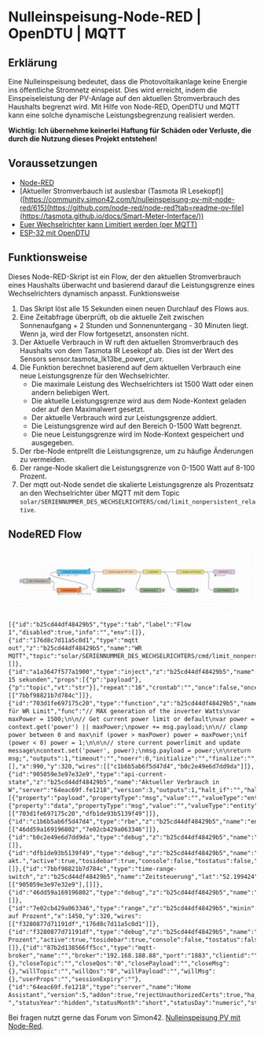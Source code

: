 # Nulleinspeisung-Node-RED | OpenDTU | MQTT 

## Erklärung
Eine Nulleinspeisung bedeutet, dass die Photovoltaikanlage keine Energie ins öffentliche Stromnetz einspeist. Dies wird erreicht, 
indem die Einspeiseleistung der PV-Anlage auf den aktuellen Stromverbrauch des Haushalts begrenzt wird.
Mit Hilfe von Node-RED, OpenDTU und MQTT kann eine solche dynamische Leistungsbegrenzung realisiert werden.

**Wichtig: Ich übernehme keinerlei Haftung für Schäden oder Verluste, die durch die Nutzung dieses Projekt entstehen!**

## Voraussetzungen
- [Node-RED]([https://community.simon42.com/t/nulleinspeisung-pv-mit-node-red/615](https://github.com/node-red/node-red?tab=readme-ov-file))
- [Aktueller Stromverbauch ist auslesbar (Tasmota IR Lesekopf)]([https://community.simon42.com/t/nulleinspeisung-pv-mit-node-red/615](https://github.com/node-red/node-red?tab=readme-ov-file](https://tasmota.github.io/docs/Smart-Meter-Interface/))
- [Euer Wechselrichter kann Limitiert werden (per MQTT)]([https://github.com/node-red/node-red?tab=readme-ov-file](https://tasmota.github.io/docs/Smart-Meter-Interface/))
- [ESP-32 mit OpenDTU]([https://github.com/node-red/node-red?tab=readme-ov-file](https://tasmota.github.io/docs/Smart-Meter-Interface/)](https://github.com/tbnobody/OpenDTU))

## Funktionsweise

Dieses Node-RED-Skript ist ein Flow, der den aktuellen Stromverbrauch eines Haushalts überwacht und basierend darauf die Leistungsgrenze eines Wechselrichters dynamisch anpasst.
Funktionsweise
  1. Das Skript löst alle 15 Sekunden einen neuen Durchlauf des Flows aus.
  2. Eine Zeitabfrage überprüft, ob die aktuelle Zeit zwischen Sonnenaufgang + 2 Stunden und Sonnenuntergang - 30 Minuten liegt. Wenn ja, wird der Flow fortgesetzt, ansonsten nicht.
  3. Der Aktuelle Verbrauch in W ruft den aktuellen Stromverbrauch des Haushalts von dem Tasmota IR Lesekopf ab. Dies ist der Wert des Sensors sensor.tasmota_lk13be_power_curr.
  4. Die Funktion berechnet basierend auf dem aktuellen Verbrauch eine neue Leistungsgrenze für den Wechselrichter.
       - Die maximale Leistung des Wechselrichters ist 1500 Watt oder einen andern beliebigen Wert.
       - Die aktuelle Leistungsgrenze wird aus dem Node-Kontext geladen oder auf den Maximalwert gesetzt.
       - Der aktuelle Verbrauch wird zur Leistungsgrenze addiert.
       - Die Leistungsgrenze wird auf den Bereich 0-1500 Watt begrenzt.
       - Die neue Leistungsgrenze wird im Node-Kontext gespeichert und ausgegeben.
  5. Der rbe-Node entprellt die Leistungsgrenze, um zu häufige Änderungen zu vermeiden.
  6. Der range-Node skaliert die Leistungsgrenze von 0-1500 Watt auf 8-100 Prozent.
  7. Der mqtt out-Node sendet die skalierte Leistungsgrenze als Prozentsatz an den Wechselrichter über MQTT mit dem Topic `solar/SERIENNUMMER_DES_WECHSELRICHTERS/cmd/limit_nonpersistent_relative`.

## NodeRED Flow

![Screenshot](./Node-RED_Flow.png)

```code
[{"id":"b25cd44df48429b5","type":"tab","label":"Flow 1","disabled":true,"info":"","env":[]},{"id":"176d8c7d11a5c0d1","type":"mqtt out","z":"b25cd44df48429b5","name":"WR MQTT","topic":"solar/SERIENNUMMER_DES_WECHSELRICHTERS/cmd/limit_nonpersistent_relative","qos":"","retain":"","respTopic":"","contentType":"","userProps":"","correl":"","expiry":"","broker":"87b2d138566ff5cc","x":1670,"y":320,"wires":[]},{"id":"a1a3647f577a1900","type":"inject","z":"b25cd44df48429b5","name":"alle 15 sekunden","props":[{"p":"payload"},{"p":"topic","vt":"str"}],"repeat":"16","crontab":"","once":false,"onceDelay":0.1,"topic":"","payload":"","payloadType":"date","x":130,"y":320,"wires":[["7bbf98821b7d784c"]]},{"id":"703d1fe697175c20","type":"function","z":"b25cd44df48429b5","name":"Berechnung für WR Limit","func":"// MAX generation of the inverter Watts\nvar maxPower = 1500;\n\n// Get current power limit or default\nvar power = context.get('power') || maxPower;\npower += msg.payload;\n\n// clamp power between 0 and max\nif (power > maxPower) power = maxPower;\nif (power < 0) power = 1;\n\n\n// store current powerlimit and update message\ncontext.set('power', power);\nmsg.payload = power;\n\nreturn msg;","outputs":1,"timeout":"","noerr":0,"initialize":"","finalize":"","libs":[],"x":990,"y":320,"wires":[["c1b6b5ab6f5d47d4","b0c2e49e6d7dd9da"]]},{"id":"905059e3e97e32e9","type":"api-current-state","z":"b25cd44df48429b5","name":"Aktueller Verbrauch in W","server":"64eac69f.fe1218","version":3,"outputs":1,"halt_if":"","halt_if_type":"str","halt_if_compare":"is","entity_id":"sensor.tasmota_lk13be_power_curr","state_type":"num","blockInputOverrides":false,"outputProperties":[{"property":"payload","propertyType":"msg","value":"","valueType":"entityState"},{"property":"data","propertyType":"msg","value":"","valueType":"entity"}],"for":"0","forType":"num","forUnits":"minutes","override_topic":false,"state_location":"payload","override_payload":"msg","entity_location":"data","override_data":"msg","x":670,"y":320,"wires":[["703d1fe697175c20","dfb1de93b5139f49"]]},{"id":"c1b6b5ab6f5d47d4","type":"rbe","z":"b25cd44df48429b5","name":"entprellen","func":"deadband","gap":"30","start":"","inout":"in","septopics":false,"property":"payload","topi":"topic","x":1200,"y":320,"wires":[["46dd59a169196802","7e02cb429a063346"]]},{"id":"b0c2e49e6d7dd9da","type":"debug","z":"b25cd44df48429b5","name":"Berechnung","active":true,"tosidebar":true,"console":false,"tostatus":false,"complete":"payload","targetType":"msg","statusVal":"","statusType":"auto","x":1190,"y":440,"wires":[]},{"id":"dfb1de93b5139f49","type":"debug","z":"b25cd44df48429b5","name":"Verbrauch akt.","active":true,"tosidebar":true,"console":false,"tostatus":false,"complete":"payload","targetType":"msg","statusVal":"","statusType":"auto","x":920,"y":440,"wires":[]},{"id":"7bbf98821b7d784c","type":"time-range-switch","z":"b25cd44df48429b5","name":"Zeitsteuerung","lat":"52.199424","lon":"13.4742016","startTime":"sunrise","endTime":"sunset","startOffset":"120","endOffset":"-30","x":380,"y":280,"wires":[["905059e3e97e32e9"],[]]},{"id":"46dd59a169196802","type":"debug","z":"b25cd44df48429b5","name":"Entprellen","active":true,"tosidebar":true,"console":false,"tostatus":false,"complete":"payload","targetType":"msg","statusVal":"","statusType":"auto","x":1420,"y":440,"wires":[]},{"id":"7e02cb429a063346","type":"range","z":"b25cd44df48429b5","minin":"0","maxin":"1500","minout":"8","maxout":"100","action":"scale","round":true,"property":"payload","name":"Ändern auf Prozent","x":1450,"y":320,"wires":[["f3280877d71191df","176d8c7d11a5c0d1"]]},{"id":"f3280877d71191df","type":"debug","z":"b25cd44df48429b5","name":"Auf Prozent","active":true,"tosidebar":true,"console":false,"tostatus":false,"complete":"payload","targetType":"msg","statusVal":"","statusType":"auto","x":1670,"y":440,"wires":[]},{"id":"87b2d138566ff5cc","type":"mqtt-broker","name":"","broker":"192.168.188.88","port":"1883","clientid":"","autoConnect":true,"usetls":false,"protocolVersion":"4","keepalive":"60","cleansession":true,"autoUnsubscribe":true,"birthTopic":"","birthQos":"0","birthPayload":"","birthMsg":{},"closeTopic":"","closeQos":"0","closePayload":"","closeMsg":{},"willTopic":"","willQos":"0","willPayload":"","willMsg":{},"userProps":"","sessionExpiry":""},{"id":"64eac69f.fe1218","type":"server","name":"Home Assistant","version":5,"addon":true,"rejectUnauthorizedCerts":true,"ha_boolean":"y|yes|true|on|home|open","connectionDelay":true,"cacheJson":true,"heartbeat":false,"heartbeatInterval":30,"areaSelector":"friendlyName","deviceSelector":"friendlyName","entitySelector":"friendlyName","statusSeparator":"at: ","statusYear":"hidden","statusMonth":"short","statusDay":"numeric","statusHourCycle":"h23","statusTimeFormat":"h:m","enableGlobalContextStore":true}]
```

Bei fragen nutzt gerne das Forum von Simon42. [Nulleinspeisung PV mit Node-Red](https://community.simon42.com/t/nulleinspeisung-pv-mit-node-red/615).
